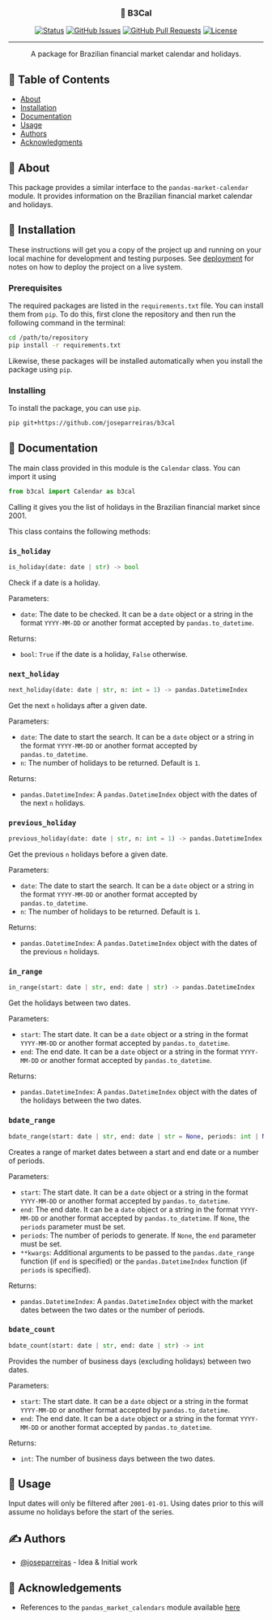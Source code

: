 

<h3 align="center">📅 B3Cal</h3>

<div align="center">

[![Status](https://img.shields.io/badge/status-active-success.svg)]()
[![GitHub Issues](https://img.shields.io/github/issues/joseparreiras/b3cal.svg)](https://github.com/joseparreiras/b3cal/issues)
[![GitHub Pull Requests](https://img.shields.io/github/issues-pr/joseparreiras/b3cal.svg)](https://github.com/joseparreiras/b3cal/pulls)
[![License](https://img.shields.io/badge/license-MIT-blue.svg)](/LICENSE)

</div>

---

<p align="center"> A package for Brazilian financial market calendar and holidays.
<br>
</p>

## 📝 Table of Contents

- [About](#about)
- [Installation](#install)
- [Documentation](#doc)
- [Usage](#usage)
- [Authors](#authors)
- [Acknowledgments](#acknowledgement)

## 🧐 About <a name = "about"></a>

This package provides a similar interface to the `pandas-market-calendar` module. It provides information on the Brazilian financial market calendar and holidays.

## 🚀 Installation <a name = "install"></a>

These instructions will get you a copy of the project up and running on your local machine for development and testing purposes. See [deployment](#deployment) for notes on how to deploy the project on a live system.

### Prerequisites

The required packages are listed in the `requirements.txt` file. You can install them from `pip`. To do this, first clone the repository and then run the following command in the terminal:

```bash
cd /path/to/repository
pip install -r requirements.txt
```

Likewise, these packages will be installed automatically when you install the package using `pip`.

### Installing

To install the package, you can use `pip`.

```bash
pip git+https://github.com/joseparreiras/b3cal
```

## 🔧 Documentation <a name = "doc"></a>

The main class provided in this module is the `Calendar` class. You can import it using

```python
from b3cal import Calendar as b3cal
```

Calling it gives you the list of holidays in the Brazilian financial market since 2001.

This class contains the following methods:

### `is_holiday`

```python
is_holiday(date: date | str) -> bool
```

Check if a date is a holiday.

Parameters:

- `date`: The date to be checked. It can be a `date` object or a string in the format `YYYY-MM-DD` or another format accepted by `pandas.to_datetime`.

Returns:

- `bool`: `True` if the date is a holiday, `False` otherwise.

### `next_holiday`

```python
next_holiday(date: date | str, n: int = 1) -> pandas.DatetimeIndex
```

Get the next `n` holidays after a given date.

Parameters:

- `date`: The date to start the search. It can be a `date` object or a string in the format `YYYY-MM-DD` or another format accepted by `pandas.to_datetime`.
- `n`: The number of holidays to be returned. Default is `1`.

Returns:

- `pandas.DatetimeIndex`: A `pandas.DatetimeIndex` object with the dates of the next `n` holidays.

### `previous_holiday`

```python
previous_holiday(date: date | str, n: int = 1) -> pandas.DatetimeIndex
```

Get the previous `n` holidays before a given date.

Parameters:

- `date`: The date to start the search. It can be a `date` object or a string in the format `YYYY-MM-DD` or another format accepted by `pandas.to_datetime`.
- `n`: The number of holidays to be returned. Default is `1`.

Returns:

- `pandas.DatetimeIndex`: A `pandas.DatetimeIndex` object with the dates of the previous `n` holidays.

### `in_range`

```python
in_range(start: date | str, end: date | str) -> pandas.DatetimeIndex
```

Get the holidays between two dates.

Parameters:

- `start`: The start date. It can be a `date` object or a string in the format `YYYY-MM-DD` or another format accepted by `pandas.to_datetime`.
- `end`: The end date. It can be a `date` object or a string in the format `YYYY-MM-DD` or another format accepted by `pandas.to_datetime`.

Returns:

- `pandas.DatetimeIndex`: A `pandas.DatetimeIndex` object with the dates of the holidays between the two dates.

### `bdate_range`

```python
bdate_range(start: date | str, end: date | str = None, periods: int | None = None, **kwargs) -> pandas.DatetimeIndex
```

Creates a range of market dates between a start and end date or a number of periods.

Parameters:

- `start`: The start date. It can be a `date` object or a string in the format `YYYY-MM-DD` or another format accepted by `pandas.to_datetime`.
- `end`: The end date. It can be a `date` object or a string in the format `YYYY-MM-DD` or another format accepted by `pandas.to_datetime`. If `None`, the `periods` parameter must be set.
- `periods`: The number of periods to generate. If `None`, the `end` parameter must be set.
- `**kwargs`: Additional arguments to be passed to the `pandas.date_range` function (if `end` is specified) or the `pandas.DatetimeIndex` function (if `periods` is specified).

Returns:

- `pandas.DatetimeIndex`: A `pandas.DatetimeIndex` object with the market dates between the two dates or the number of periods.

### `bdate_count`

```python
bdate_count(start: date | str, end: date | str) -> int
```

Provides the number of business days (excluding holidays) between two dates.


Parameters:

- `start`: The start date. It can be a `date` object or a string in the format `YYYY-MM-DD` or another format accepted by `pandas.to_datetime`.
- `end`: The end date. It can be a `date` object or a string in the format `YYYY-MM-DD` or another format accepted by `pandas.to_datetime`.

Returns:
- `int`: The number of business days between the two dates.

## 🎈 Usage <a name="usage"></a>

Input dates will only be filtered after `2001-01-01`. Using dates prior to this will assume no holidays before the start of the series.

## ✍️ Authors <a name = "authors"></a>

- [@joseparreiras](https://github.com/joseparreiras) - Idea & Initial work

## 🎉 Acknowledgements <a name = "acknowledgement"></a>

- References to the `pandas_market_calendars` module available [here](https://pypi.org/project/pandas-market-calendars/)
